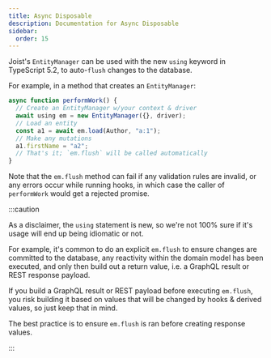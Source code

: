 ```yaml
---
title: Async Disposable
description: Documentation for Async Disposable
sidebar:
  order: 15
---
```


Joist's `EntityManager` can be used with the new `using` keyword in TypeScript 5.2, to auto-`flush` changes to the database.

For example, in a method that creates an `EntityManager`:

```typescript
async function performWork() {
  // Create an EntityManager w/your context & driver
  await using em = new EntityManager({}, driver);
  // Load an entity
  const a1 = await em.load(Author, "a:1");
  // Make any mutations
  a1.firstName = "a2";
  // That's it; `em.flush` will be called automatically
}
```

Note that the `em.flush` method can fail if any validation rules are invalid, or any errors occur while running hooks, in which case the caller of `performWork` would get a rejected promise.

:::caution

As a disclaimer, the `using` statement is new, so we're not 100% sure if it's usage will end up being idiomatic or not.

For example, it's common to do an explicit `em.flush` to ensure changes are committed to the database, any reactivity within the domain model has been executed, and only then build out a return value, i.e. a GraphQL result or REST response payload.

If you build a GraphQL result or REST payload before executing `em.flush`, you risk building it based on values that will be changed by hooks & derived values, so just keep that in mind.

The best practice is to ensure `em.flush` is ran before creating response values.

::: 

